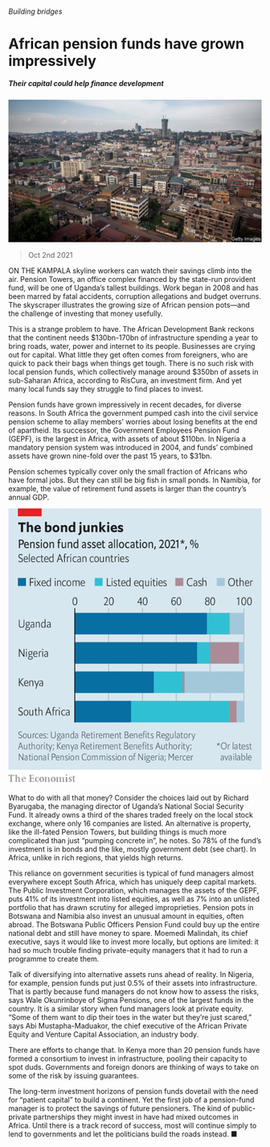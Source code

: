 ###### Building bridges

# African pension funds have grown impressively 

##### Their capital could help finance development 

![image](images/20211002_map501.jpg) 

> Oct 2nd 2021 

ON THE KAMPALA skyline workers can watch their savings climb into the air. Pension Towers, an office complex financed by the state-run provident fund, will be one of Uganda’s tallest buildings. Work began in 2008 and has been marred by fatal accidents, corruption allegations and budget overruns. The skyscraper illustrates the growing size of African pension pots—and the challenge of investing that money usefully.

This is a strange problem to have. The African Development Bank reckons that the continent needs $130bn-170bn of infrastructure spending a year to bring roads, water, power and internet to its people. Businesses are crying out for capital. What little they get often comes from foreigners, who are quick to pack their bags when things get tough. There is no such risk with local pension funds, which collectively manage around $350bn of assets in sub-Saharan Africa, according to RisCura, an investment firm. And yet many local funds say they struggle to find places to invest.


Pension funds have grown impressively in recent decades, for diverse reasons. In South Africa the government pumped cash into the civil service pension scheme to allay members’ worries about losing benefits at the end of apartheid. Its successor, the Government Employees Pension Fund (GEPF), is the largest in Africa, with assets of about $110bn. In Nigeria a mandatory pension system was introduced in 2004, and funds’ combined assets have grown nine-fold over the past 15 years, to $31bn.

Pension schemes typically cover only the small fraction of Africans who have formal jobs. But they can still be big fish in small ponds. In Namibia, for example, the value of retirement fund assets is larger than the country’s annual GDP.

![image](images/20211002_MAC508.png) 


What to do with all that money? Consider the choices laid out by Richard Byarugaba, the managing director of Uganda’s National Social Security Fund. It already owns a third of the shares traded freely on the local stock exchange, where only 16 companies are listed. An alternative is property, like the ill-fated Pension Towers, but building things is much more complicated than just “pumping concrete in”, he notes. So 78% of the fund’s investment is in bonds and the like, mostly government debt (see chart). In Africa, unlike in rich regions, that yields high returns.

This reliance on government securities is typical of fund managers almost everywhere except South Africa, which has uniquely deep capital markets. The Public Investment Corporation, which manages the assets of the GEPF, puts 41% of its investment into listed equities, as well as 7% into an unlisted portfolio that has drawn scrutiny for alleged improprieties. Pension pots in Botswana and Namibia also invest an unusual amount in equities, often abroad. The Botswana Public Officers Pension Fund could buy up the entire national debt and still have money to spare. Moemedi Malindah, its chief executive, says it would like to invest more locally, but options are limited: it had so much trouble finding private-equity managers that it had to run a programme to create them.

Talk of diversifying into alternative assets runs ahead of reality. In Nigeria, for example, pension funds put just 0.5% of their assets into infrastructure. That is partly because fund managers do not know how to assess the risks, says Wale Okunrinboye of Sigma Pensions, one of the largest funds in the country. It is a similar story when fund managers look at private equity. “Some of them want to dip their toes in the water but they’re just scared,” says Abi Mustapha-Maduakor, the chief executive of the African Private Equity and Venture Capital Association, an industry body.

There are efforts to change that. In Kenya more than 20 pension funds have formed a consortium to invest in infrastructure, pooling their capacity to spot duds. Governments and foreign donors are thinking of ways to take on some of the risk by issuing guarantees.

The long-term investment horizons of pension funds dovetail with the need for “patient capital” to build a continent. Yet the first job of a pension-fund manager is to protect the savings of future pensioners. The kind of public-private partnerships they might invest in have had mixed outcomes in Africa. Until there is a track record of success, most will continue simply to lend to governments and let the politicians build the roads instead. ■


